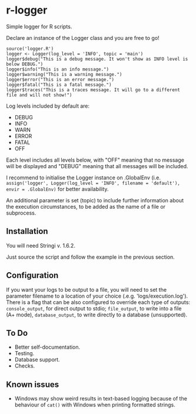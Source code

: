 # r-logger
Simple logger for R scripts.

Declare an instance of the Logger class and you are free to go!

```{r}
source('logger.R')
logger <- Logger(log_level = 'INFO', topic = 'main')
logger$debug("This is a debug message. It won't show as INFO level is below DEBUG.")
logger$info("This is an info message.")
logger$warning("This is a warning message.")
logger$error("This is an error message.")
logger$fatal("This is a fatal message.")
logger$traces("This is a traces message. It will go to a different file and will not show!")
```

Log levels included by default are:
 - DEBUG
 - INFO
 - WARN
 - ERROR
 - FATAL
 - OFF

Each level includes all levels below, with "OFF" meaning that no message will be displayed and "DEBUG" meaning that all messages will be included.

I recommend to initialise the Logger instance on .GlobalEnv (i.e. `assign('logger', Logger(log_level = 'INFO', filename = 'default'), envir = .GlobalEnv)` for better availability.

An additional parameter is set (topic) to include further information about the execution circumstances, to be added as the name of a file or subprocess. 

## Installation
You will need Stringi v. 1.6.2.

Just source the script and follow the example in the previous section.

## Configuration
If you want your logs to be output to a file, you will need to set the parameter filename to a location of your choice (.e.g. 'logs/execution.log'). There is a flag that can be also configured to override each type of outputs: `console_output`, for direct output to stdio; `file_output`, to write into a file (A+ mode), `database_output`, to write directly to a database (unsupported).

## To Do
 - Better self-documentation.
 - Testing.
 - Database support.
 - Checks.
 
## Known issues
 - Windows may show weird results in text-based logging because of the behaviour of `cat()` with Windows when printing formatted strings.